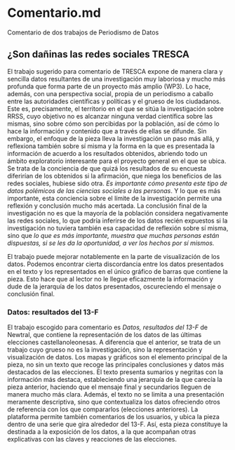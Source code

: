 # Comentario.md
Comentario de dos trabajos de Periodismo de Datos 
## ¿Son dañinas las redes sociales TRESCA
El trabajo sugerido para comentario de TRESCA expone de manera clara y sencilla datos resultantes de una investigación muy laboriosa y mucho más profunda que forma parte de un proyecto más amplio (WP3).
Lo hace, además, con una perspectiva social, propia de un periodismo a caballo entre las autoridades científicas y políticas y el grueso de los ciudadanos. Este es, precisamente, el territorio en el que se sitúa la investigación sobre RRSS, cuyo objetivo no es alcanzar ninguna verdad científica sobre las mismas, sino sobre cómo son percibidas por la población, así de cómo lo hace la información y contenido que a través de ellas se difunde.
Sin embargo, el enfoque de la pieza lleva la investigación un paso más allá, y reflexiona también sobre sí misma y la forma en la que es presentada la información de acuerdo a los resultados obtenidos, abriendo todo un ámbito exploratorio interesante para el proyecto general en el que se ubica. 
Se trata de la conciencia de que quizá los resultados de su encuesta diferirían de los obtenidos si la afirmación, que niega los beneficios de las redes sociales, hubiese sido otra.
*Es importante cómo presenta este tipo de datos polémicos de las ciencias sociales a las personas*. Y lo que es más importante, esta conciencia sobre el límite de la investigación permite una reflexión y conclusión mucho más acertada. La conclusión final de la investigación no es que la mayoría de la población considera negativamente las redes sociales, lo que podría inferirse de los datos recién expuestos si la investigación no tuviera también esa capacidad de reflexión sobre sí misma, sino que *lo que es más importante, muestra que muchas personas están dispuestas, si se les da la oportunidad, a ver los hechos por sí mismos.* 

El trabajo puede mejorar notablemente en la parte de visualización de los datos. Podemos encontrar cierta discordancia entre los datos presentados en el texto y los representados en el único gráfico de barras que contiene la pieza. Esto hace que al lector no le llegue eficazmente la información y dude de la jerarquía de los datos presentados, oscureciendo el mensaje o conclusión final. 

### Datos: resultados del 13-F
El trabajo escogido para comentario es *Datos, resultados del 13-F* de Newtral, que contiene la representación de los datos de las últimas elecciones castellanoleonesas.
A diferencia que el anterior, se trata de un trabajo cuyo grueso no es la investigación, sino la representación y visualización de datos. Los mapas y gráficos son el elemento principal de la pieza, no sin un texto que recoge las principales conclusiones y datos más destacados de las elecciones. El texto presenta sumarios y negritas con la información más destaca, estableciendo una jerarquía de la que carecía la pieza anterior, haciendo que el mensaje final y secundarios lleguen de manera mucho más clara. Además, el texto no se limita a una presentación meramente descriptiva, sino que contextualiza los datos ofreciendo otros de referencia con los que compararlos (elecciones anteriores). La plataforma permite también comentarios de los usuarios, y ubica la pieza dentro de una serie que gira alrededor del 13-F. 
Así, esta pieza constituye la destinada a la exposición de los datos, a la que acompañan otras explicativas con las claves y reacciones de las elecciones.

